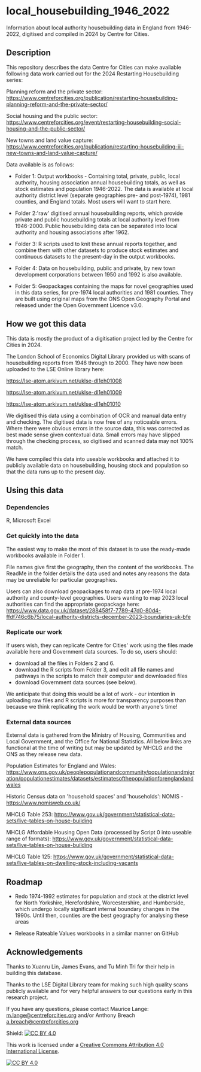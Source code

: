 # local_housebuilding_1946_2022
Information about local authority housebuilding data in England from 1946-2022, digitised and compiled in 2024 by Centre for Cities.   

## Description 
This repository describes the data Centre for Cities can make available following data work carried out for the 2024 Restarting Housebuilding series: 

Planning reform and the private sector: https://www.centreforcities.org/publication/restarting-housebuilding-planning-reform-and-the-private-sector/

Social housing and the public sector: https://www.centreforcities.org/event/restarting-housebuilding-social-housing-and-the-public-sector/

New towns and land value capture: https://www.centreforcities.org/publication/restarting-housebuilding-iii-new-towns-and-land-value-capture/

 Data available is as follows:
 
- Folder 1: Output workbooks - Containing total, private, public, local authority, housing association annual housebuilding totals, as well as stock estimates and population 1946-2022. The data is available at local authority district level (separate geographies pre- and post-1974), 1981 counties, and England totals. Most users will want to start here.

- Folder 2:'raw' digitised annual housebuilding reports, which provide private and public housebuilding totals at local authority level from 1946-2000. Public housebuilding data can be separated into local authority and housing associations after 1962. 

- Folder 3: R scripts used to knit these annual reports together, and combine them with other datasets to produce stock estimates and continuous datasets to the present-day in the output workbooks.

- Folder 4: Data on housebuilding, public and private, by new town development corporations between 1950 and 1992 is also available. 

- Folder 5: Geopackages containing the maps for novel geographies used in this data series, for pre-1974 local authorities and 1981 counties. They are built using original maps from the ONS Open Geography Portal and released under the Open Government Licence v3.0.

## How we got this data 
This data is mostly the product of a digitisation project led by the Centre for Cities in 2024. 

The London School of Economics Digital Library provided us with scans of housebuilding reports from 1946 through to 2000. They have now been uploaded to the LSE Online library here: 

https://lse-atom.arkivum.net/uklse-dl1eh01008 

https://lse-atom.arkivum.net/uklse-dl1eh01009

https://lse-atom.arkivum.net/uklse-dl1eh01010

We digitised this data using a combination of OCR and manual data entry and checking. The digitised data is now free of any noticeable errors. Where there were obvious errors in the source data, this was corrected as best made sense given contextual data. Small errors may have slipped through the checking process, so digitised and scanned data may not 100% match. 

We have compiled this data into useable workbooks and attached it to publicly available data on housebuilding, housing stock and population so that the data runs up to the present day.   

## Using this data 
### Dependencies 
R, Microsoft Excel 

### Get quickly into the data 
The easiest way to make the most of this dataset is to use the ready-made workbooks available in Folder 1. 

File names give first the geography, then the content of the workbooks. The ReadMe in the folder details the data used and notes any reasons the data may be unreliable for particular geographies. 

Users can also download geopackages to map data at pre-1974 local authority and county-level geographies. Users wanting to map 2023 local authorities can find the appropriate geopackage here: 
https://www.data.gov.uk/dataset/288458f7-7789-47d0-80d4-ffdf746c6b75/local-authority-districts-december-2023-boundaries-uk-bfe 

### Replicate our work 
If users wish, they can replicate Centre for Cities' work using the files made available here and Government data sources. To do so, users should: 
- download all the files in Folders 2 and 6.
- download the R scripts from Folder 3, and edit all file names and pathways in the scripts to match their computer and downloaded files
- download Government data sources (see below).  

We anticipate that doing this would be a lot of work - our intention in uploading raw files and R scripts is more for transparency purposes than because we think replicating the work would be worth anyone's time! 

### External data sources
External data is gathered from the Ministry of Housing, Communities and Local Government, and the Office for National Statistics. All below links are functional at the time of writing but may be updated by MHCLG and the ONS as they release new data.

Population Estimates for England and Wales: https://www.ons.gov.uk/peoplepopulationandcommunity/populationandmigration/populationestimates/datasets/estimatesofthepopulationforenglandandwales

Historic Census data on 'household spaces' and 'households': NOMIS - https://www.nomisweb.co.uk/ 

MHCLG Table 253: https://www.gov.uk/government/statistical-data-sets/live-tables-on-house-building 

MHCLG Affordable Housing Open Data (processed by Script 0 into useable range of formats): https://www.gov.uk/government/statistical-data-sets/live-tables-on-house-building 

MHCLG Table 125: https://www.gov.uk/government/statistical-data-sets/live-tables-on-dwelling-stock-including-vacants  

## Roadmap

- Redo 1974-1992 estimates for population and stock at the district level for North Yorkshire, Herefordshire, Worcestershire, and Humberside, which undergo locally significant internal boundary changes in the 1990s. Until then, counties are the best geography for analysing these areas

- Release Rateable Values workbooks in a similar manner on GitHub

## Acknowledgements

Thanks to Xuanru Lin, James Evans, and Tu Minh Tri for their help in building this database. 

Thanks to the LSE Digital Library team for making such high quality scans publicly available and for very helpful answers to our questions early in this research project.

If you have any questions, please contact Maurice Lange: m.lange@centreforcities.org and/or Anthony Breach a.breach@centreforcities.org

Shield: [![CC BY 4.0][cc-by-shield]][cc-by]

This work is licensed under a
[Creative Commons Attribution 4.0 International License][cc-by].

[![CC BY 4.0][cc-by-image]][cc-by]

[cc-by]: http://creativecommons.org/licenses/by/4.0/
[cc-by-image]: https://i.creativecommons.org/l/by/4.0/88x31.png
[cc-by-shield]: https://img.shields.io/badge/License-CC%20BY%204.0-lightgrey.svg
